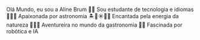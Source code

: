 Olá Mundo, eu sou a Aline Brum
👩‍🎓 Sou estudante de tecnologia e idiomas
👩‍🚀🔭 Apaixonada por astronomia
🏝️🌊☀️🌙🌱 Encantada pela energia da natureza
🍷🍣🧀 Aventureira no mundo da gastronomia
🤖🧠 Fascinada por robótica e IA
